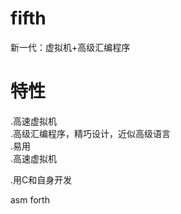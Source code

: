 # fifth
新一代：虚拟机+高级汇编程序

# 特性

.高速虚拟机<br>
.高级汇编程序，精巧设计，近似高级语言<br>
.易用<br>
.高速虚拟机<br>

.用C和自身开发

asm forth
